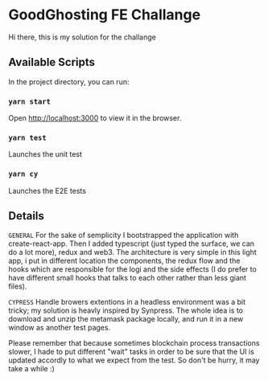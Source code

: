 # GoodGhosting FE Challange

Hi there, this is my solution for the challange

## Available Scripts

In the project directory, you can run:

### `yarn start`

Open [http://localhost:3000](http://localhost:3000) to view it in the browser.

### `yarn test`

Launches the unit test

### `yarn cy`

Launches the E2E tests

## Details

`GENERAL`
For the sake of semplicity I bootstrapped the application with create-react-app. Then I added
typescript (just typed the surface, we can do a lot more), redux and web3.
The architecture is very simple in this light app, i put in different location the components,
the redux flow and the hooks which are responsible for the logi and the side effects (I do prefer
to have different small hooks that talks to each other rather than less giant files).

`CYPRESS`
Handle browers extentions in a headless environment was a bit tricky; my solution is heavly
inspired by Synpress. The whole idea is to download and unzip the metamask package locally,
and run it in a new window as another test pages.

Please remember that because sometimes blockchain process transactions slower, I hade to put different "wait" tasks in order to be sure that the UI is updated accordly to what we expect from the test. So don't be hurry, it may take a while :)
